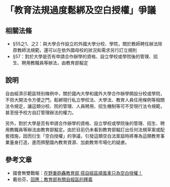 # 「教育法規過度鬆綁及空白授權」爭議

## 相關法條

* §55之1、之2：與大學合作設立的外國大學分校、學院，關於教師聘任辦法除原教師法規範，還可以在依外國母校的狀況和需求另行訂立規則
* §57：對於大學是否有申請合作辦學的資格、設立學校或學院後的管理、招生、聘用教職員等辦法，由教育部擬定

## 說明

自由經濟示範區特別條例中，關於國內大學和國外大學合作辦學開設分校或學院，不但大開法令方便之門，鬆綁現行私立學校法、大學法、教育人員任用條例等相關法令規定，讓這類分校、院的管理、人員聘用、招生機制等可不受現行法令規範，甚至授予校方自訂管理辦法的權力。

另外，對於大學是否有申請合作辦學的資格、設立學校或學院後的管理、招生、聘用教職員等辦法由教育部擬定。由於目前仍未看到教育部擬訂出任何法規草案或配套措施，因而衍生「空白授權」的爭議，引發這類空白法案屆時將專為這類教育事業量身打造，進而擠壓國內教育資源、加劇教育市場化的疑慮。

## 參考文章

* 國會無雙戰報：[在野重砲轟教育部 搭自經區順風車只為空白授權！](http://musou.tw/news/40)
* 戴伯芬，[回應：教育部有關自經區的釋義](http://twstreetcorner.org/2014/04/11/taipofen-3/)